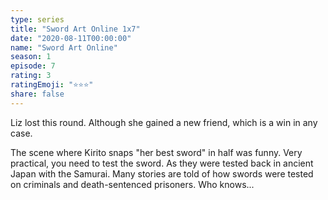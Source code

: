 ```yaml
---
type: series
title: "Sword Art Online 1x7"
date: "2020-08-11T00:00:00"
name: "Sword Art Online"
season: 1
episode: 7
rating: 3
ratingEmoji: "⭐️⭐️⭐️"
share: false
---
```


Liz lost this round. Although she gained a new friend, which is a win in any case.

The scene where Kirito snaps "her best sword" in half was funny. Very practical, you need to test the sword. As they were tested back in ancient Japan with the Samurai. Many stories are told of how swords were tested on criminals and death-sentenced prisoners. Who knows...
